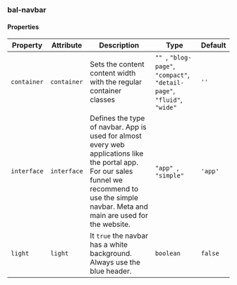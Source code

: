 ### bal-navbar
 
#### Properties

| Property    | Attribute   | Description                                                                                                                                                                                        | Type                                                                             | Default |
| ----------- | ----------- | -------------------------------------------------------------------------------------------------------------------------------------------------------------------------------------------------- | -------------------------------------------------------------------------------- | ------- |
| `container` | `container` | Sets the content content width with the regular container classes                                                                                                                                  | `"" `, ` "blog-page" `, ` "compact" `, ` "detail-page" `, ` "fluid" `, ` "wide"` | `''`    |
| `interface` | `interface` | Defines the type of navbar. App is used for almost every web applications like the portal app. For our sales funnel we recommend to use the simple navbar. Meta and main are used for the website. | `"app" `, ` "simple"`                                                            | `'app'` |
| `light`     | `light`     | It `true` the navbar has a white background. Always use the blue header.                                                                                                                           | `boolean`                                                                        | `false` |


 